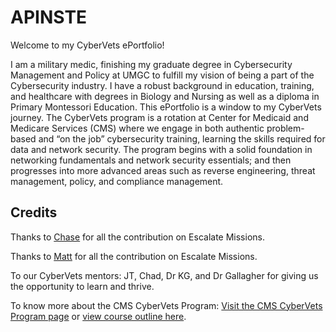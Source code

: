 # APINSTE
Welcome to my CyberVets ePortfolio!

I am a military medic, finishing my graduate degree in Cybersecurity Management and Policy at UMGC to fulfill my vision of being a part of the Cybersecurity industry. I have a robust background in education, training, and healthcare with degrees in Biology and Nursing as well as a diploma in Primary Montessori Education. This ePortfolio is a window to my CyberVets journey. The CyberVets program is a rotation at Center for Medicaid and Medicare Services (CMS) where we engage in both authentic problem-based and “on the job” cybersecurity training, learning the skills required for data and network security. The program begins with a solid foundation in networking fundamentals and network security essentials; and then progresses into more advanced areas such as reverse engineering, threat management, policy, and compliance management.

## Credits

Thanks to [Chase](https://github.com/ChaseBCMS/CybervetsInfo/wiki) for all the contribution on Escalate Missions.

Thanks to [Matt](https://github.com/carmanm/CyberVets-Journal/wiki) for all the contribution on Escalate Missions.

To our CyberVets mentors: JT, Chad, Dr KG, and Dr Gallagher for giving us the opportunity to learn and thrive.

To know more about the CMS CyberVets Program: [Visit the CMS CyberVets Program page](https://www.cms.gov/about-cms/careers-cms/cms-cybervets-program) or [view course outline here](https://www.cms.gov/files/document/cms-cybervet-course-outline.pdf).
